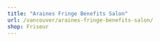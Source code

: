 ```yaml
---
title: "Araines Fringe Benefits Salon"
url: /vancouver/araines-fringe-benefits-salon/
shop: Friseur
---
```


